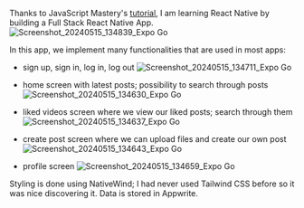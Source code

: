 Thanks to JavaScript Mastery's [tutorial](https://youtu.be/ZBCUegTZF7M?si=Whq0Tl7VqPPd5Rxt), I am learning React Native by building a Full Stack React Native App.
![Screenshot_20240515_134839_Expo Go](https://github.com/marwa-kb/learning-react-native/assets/68017133/e4fd5290-b685-4f5d-b2fc-67c38c3bd5a9)

In this app, we implement many functionalities that are used in most apps:
+ sign up, sign in, log in, log out ![Screenshot_20240515_134711_Expo Go](https://github.com/marwa-kb/learning-react-native/assets/68017133/1f0b07a1-53e2-4b25-a488-1aa39ed65681)

+ home screen with latest posts; possibility to search through posts ![Screenshot_20240515_134630_Expo Go](https://github.com/marwa-kb/learning-react-native/assets/68017133/2868d188-caa3-4d11-88c6-da5da245e384)

+ liked videos screen where we view our liked posts; search through them ![Screenshot_20240515_134637_Expo Go](https://github.com/marwa-kb/learning-react-native/assets/68017133/f25ce03d-00c7-4211-b153-edf2fff60fce)

+ create post screen where we can upload files and create our own post ![Screenshot_20240515_134643_Expo Go](https://github.com/marwa-kb/learning-react-native/assets/68017133/c3591ddc-a7a1-460f-8514-5d7bf328697f)

+ profile screen ![Screenshot_20240515_134659_Expo Go](https://github.com/marwa-kb/learning-react-native/assets/68017133/8e7d507d-8e71-473c-ae07-3ef358be3421)



Styling is done using NativeWind; I had never used Tailwind CSS before so it was nice discovering it.
Data is stored in Appwrite.
